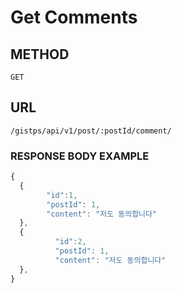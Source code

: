 # Get Comments

## METHOD

```text
GET
```

## URL

```text
/gistps/api/v1/post/:postId/comment/
```



### RESPONSE BODY EXAMPLE

```javascript
{
  {        
        "id":1,
        "postId": 1,
        "content": "저도 동의합니다"
  },
  {        
          "id":2,
          "postId": 1,
          "content": "저도 동의합니다"
  },
}
```

